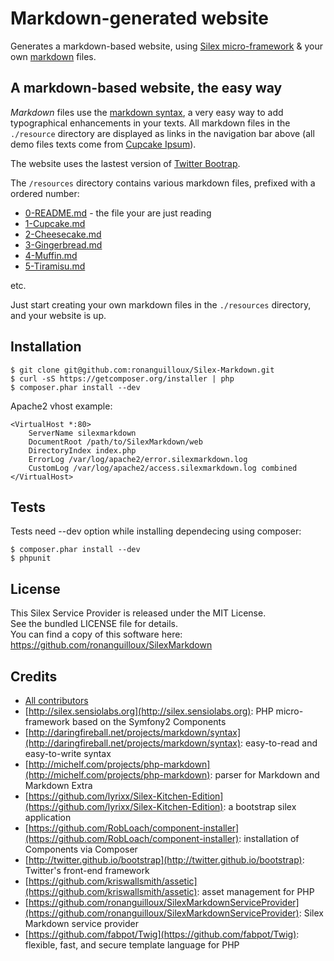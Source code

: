 Markdown-generated website
==========================

Generates a markdown-based website, using [Silex micro-framework][s] & your own [markdown][m] files.


A markdown-based website, the easy way
--------------------------------------

*Markdown* files use the [markdown syntax][m], a very easy way to add typographical enhancements in your texts.
All markdown files in the `./resource` directory are displayed as links in the navigation bar above
(all demo files texts come from [Cupcake Ipsum][c]).

The website uses the lastest version of [Twitter Bootrap][b].

The `/resources` directory contains various markdown files, prefixed with a ordered number:

* [0-README.md][0] - the file your are just reading
* [1-Cupcake.md][1]
* [2-Cheesecake.md][2]
* [3-Gingerbread.md][3]
* [4-Muffin.md][4]
* [5-Tiramisu.md][5]

etc.

Just start creating your own markdown files in the `./resources` directory, and your website is up.


Installation
------------

    $ git clone git@github.com:ronanguilloux/Silex-Markdown.git
    $ curl -sS https://getcomposer.org/installer | php
    $ composer.phar install --dev

Apache2 vhost example:

    <VirtualHost *:80>
        ServerName silexmarkdown
        DocumentRoot /path/to/SilexMarkdown/web
        DirectoryIndex index.php
        ErrorLog /var/log/apache2/error.silexmarkdown.log
        CustomLog /var/log/apache2/access.silexmarkdown.log combined
    </VirtualHost>


Tests
-----

Tests need --dev option while installing dependecing using composer:

    $ composer.phar install --dev
    $ phpunit


License
-------

This Silex Service Provider is released under the MIT License.  
See the bundled LICENSE file for details.  
You can find a copy of this software here: https://github.com/ronanguilloux/SilexMarkdown



Credits
-------

* [All contributors](https://github.com/ronanguilloux/SilexMarkdown/contributors)
* [http://silex.sensiolabs.org](http://silex.sensiolabs.org): PHP micro-framework based on the Symfony2 Components
* [http://daringfireball.net/projects/markdown/syntax](http://daringfireball.net/projects/markdown/syntax): easy-to-read and easy-to-write syntax
* [http://michelf.com/projects/php-markdown](http://michelf.com/projects/php-markdown): parser for Markdown and Markdown Extra
* [https://github.com/lyrixx/Silex-Kitchen-Edition](https://github.com/lyrixx/Silex-Kitchen-Edition): a bootstrap silex application
* [https://github.com/RobLoach/component-installer](https://github.com/RobLoach/component-installer): installation of Components via Composer
* [http://twitter.github.io/bootstrap](http://twitter.github.io/bootstrap): Twitter's front-end framework
* [https://github.com/kriswallsmith/assetic](https://github.com/kriswallsmith/assetic): asset management for PHP
* [https://github.com/ronanguilloux/SilexMarkdownServiceProvider](https://github.com/ronanguilloux/SilexMarkdownServiceProvider): Silex Markdown service provider
* [https://github.com/fabpot/Twig](https://github.com/fabpot/Twig): flexible, fast, and secure template language for PHP 

[c]: http://cupcakeipsum.com
[m]: http://daringfireball.net/projects/markdown/syntax
[s]: http://silex.sensiolabs.org/documentation
[t]: http://twig.sensiolabs.org/
[b]: http://twitter.github.com/bootstrap
[0]: /0
[1]: /1
[2]: /2
[3]: /3
[4]: /4
[5]: /5

